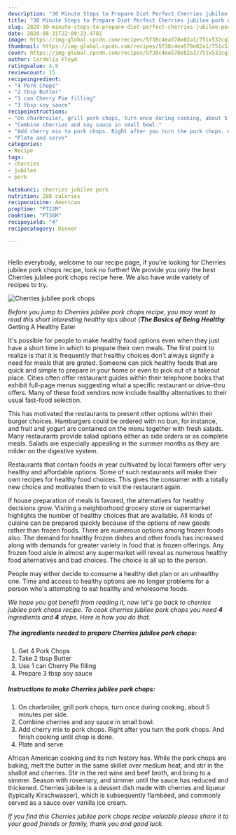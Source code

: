 ```yaml
---
description: "30 Minute Steps to Prepare Diet Perfect Cherries jubilee pork chops"
title: "30 Minute Steps to Prepare Diet Perfect Cherries jubilee pork chops"
slug: 2828-30-minute-steps-to-prepare-diet-perfect-cherries-jubilee-pork-chops
date: 2020-08-31T22:09:23.478Z
image: https://img-global.cpcdn.com/recipes/5f38c4ea578e82a1/751x532cq70/cherries-jubilee-pork-chops-recipe-main-photo.jpg
thumbnail: https://img-global.cpcdn.com/recipes/5f38c4ea578e82a1/751x532cq70/cherries-jubilee-pork-chops-recipe-main-photo.jpg
cover: https://img-global.cpcdn.com/recipes/5f38c4ea578e82a1/751x532cq70/cherries-jubilee-pork-chops-recipe-main-photo.jpg
author: Cordelia Floyd
ratingvalue: 4.9
reviewcount: 15
recipeingredient:
- "4 Pork Chops"
- "2 tbsp Butter"
- "1 can Cherry Pie filling"
- "3 tbsp soy sauce"
recipeinstructions:
- "On charbroiler, grill pork chops, turn once during cooking, about 5 minutes per side."
- "Combine cherries and soy sauce in small bowl."
- "Add cherry mix to pork chops. Right after you turn the pork chops. And finish cooking until chop is done."
- "Plate and serve"
categories:
- Recipe
tags:
- cherries
- jubilee
- pork

katakunci: cherries jubilee pork 
nutrition: 288 calories
recipecuisine: American
preptime: "PT22M"
cooktime: "PT36M"
recipeyield: "4"
recipecategory: Dinner

---
```

<br>
Hello everybody, welcome to our recipe page, if you're looking for Cherries jubilee pork chops recipe, look no further! We provide you only the best Cherries jubilee pork chops recipe here. We also have wide variety of recipes to try.
<br>


![Cherries jubilee pork chops](https://img-global.cpcdn.com/recipes/5f38c4ea578e82a1/751x532cq70/cherries-jubilee-pork-chops-recipe-main-photo.jpg)

<i>Before you jump to Cherries jubilee pork chops recipe, you may want to read this short interesting healthy tips about {<strong>The Basics of Being Healthy</strong>.</i>
Getting A Healthy Eater

It's possible for people to make healthy food options even when they just have a short time in which to prepare their own meals. The first point to realize is that it is frequently that healthy choices don't always signify a need for meals that are grated. Someone can pick healthy foods that are quick and simple to prepare in your home or even to pick out of a takeout place. Cities often offer restaurant guides within their telephone books that exhibit full-page menus suggesting what a specific restaurant or drive-thru offers. Many of these food vendors now include healthy alternatives to their usual fast-food selection.

 This has motivated the restaurants to present other options within their burger choices. Hamburgers could be ordered with no bun, for instance, and fruit and yogurt are contained on the menu together with fresh salads. Many restaurants provide salad options either as side orders or as complete meals.  Salads are especially appealing in the summer months as they are milder on the digestive system.

Restaurants that contain foods in year cultivated by local farmers offer very healthy and affordable options. Some of such restaurants will make their own recipes for healthy food choices.  This gives the consumer with a totally new choice and motivates them to visit the restaurant again.

If house preparation of meals is favored, the alternatives for healthy decisions grow. Visiting a neighborhood grocery store or supermarket highlights the number of healthy choices that are available.  All kinds of cuisine can be prepared quickly because of the options of new goods rather than frozen foods. There are numerous options among frozen foods also. The demand for healthy frozen dishes and other foods has increased along with demands for greater variety in food that is frozen offerings. Any frozen food aisle in almost any supermarket will reveal as numerous healthy food alternatives and bad choices. The choice is all up to the person.

People may either decide to consume a healthy diet plan or an unhealthy one. Time and access to healthy options are no longer problems for a person who's attempting to eat healthy and wholesome foods.


<i>We hope you got benefit from reading it, now let's go back to cherries jubilee pork chops recipe. To cook cherries jubilee pork chops you need <strong>4</strong> ingredients and <strong>4</strong> steps. Here is how you do that.
</i>

##### The ingredients needed to prepare Cherries jubilee pork chops:

1. Get 4 Pork Chops
1. Take 2 tbsp Butter
1. Use 1 can Cherry Pie filling
1. Prepare 3 tbsp soy sauce


##### Instructions to make Cherries jubilee pork chops:

1. On charbroiler, grill pork chops, turn once during cooking, about 5 minutes per side.
1. Combine cherries and soy sauce in small bowl.
1. Add cherry mix to pork chops. Right after you turn the pork chops. And finish cooking until chop is done.
1. Plate and serve


African American cooking and its rich history has. While the pork chops are baking, melt the butter in the same skillet over medium heat, and stir in the shallot and cherries. Stir in the red wine and beef broth, and bring to a simmer. Season with rosemary, and simmer until the sauce has reduced and thickened. Cherries jubilee is a dessert dish made with cherries and liqueur (typically Kirschwasser), which is subsequently flambéed, and commonly served as a sauce over vanilla ice cream. 

<i>If you find this Cherries jubilee pork chops recipe valuable please share it to your good friends or family, thank you and good luck.</i>
